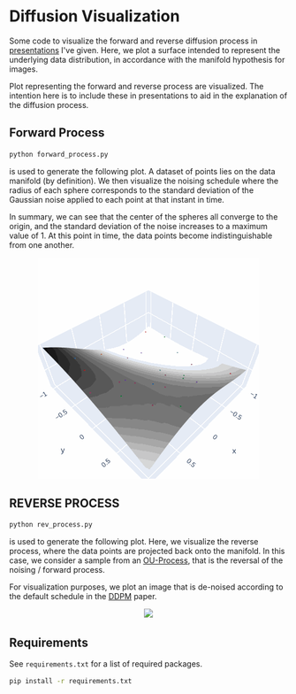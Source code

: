 # Diffusion Visualization 
Some code to visualize the forward and reverse diffusion process in [presentations](https://github.com/gfloto/presentations) I've given. Here, we plot a surface intended to represent the underlying data distribution, in accordance with the manifold hypothesis for images.

Plot representing the forward and reverse process are visualized. The intention here is to include these in presentations to aid in the explanation of the diffusion process.

## Forward Process
```python
python forward_process.py
```

is used to generate the following plot. A dataset of points lies on the data manifold (by definition). We then visualize the noising schedule where the radius of each sphere corresponds to the standard deviation of the Gaussian noise applied to each point at that instant in time.

In summary, we can see that the center of the spheres all converge to the origin, and the standard deviation of the noise increases to a maximum value of 1. At this point in time, the data points become indistinguishable from one another.

<p align="center">
	<img src="assets/forward_sphere.gif" width=400>
</p>

## REVERSE PROCESS
```python
python rev_process.py
```

is used to generate the following plot. Here, we visualize the reverse process, where the data points are projected back onto the manifold. In this case, we consider a sample from an [OU-Process](https://en.wikipedia.org/wiki/Ornstein%E2%80%93Uhlenbeck_process), that is the reversal of the noising / forward process.

For visualization purposes, we plot an image that is de-noised according to the default schedule in the [DDPM](https://arxiv.org/abs/2006.11239) paper.

<p align="center">
	<img src="assets/rev_process.gif" width=800>
</p>

## Requirements
See `requirements.txt` for a list of required packages.

```bash
pip install -r requirements.txt
```
